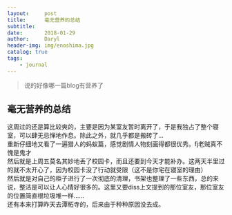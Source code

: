 ```yaml
---
layout:     post
title:      毫无营养的总结
subtitle:   
date:       2018-01-29
author:     Daryl
header-img: img/enoshima.jpg
catalog: true
tags:
    - journal
---
```


> 说的好像哪一篇blog有营养了

## 毫无营养的总结

这周过的还是算比较爽的，主要是因为某室友暂时离开了，于是我独占了整个寝室，可以肆无忌惮地作息。除此之外，就几乎都是搬砖了...  
重新仔细地又看了一遍猎人的蚂蚁篇，感觉剧情人物刻画得都很优秀。fj老贼真不愧是鬼才  
然后就是上周五莫名其妙地丢了校园卡，而且还要到今天才能补办。这两天半里过的就不太开心了，因为校园卡没了行动就受限（这不是你宅在寝室的理由）  
然后就是对自己的柜子进行了一次彻底的清理，书架也整理了一些东西，总的来说，整洁是可以让人心情好很多的。这里又要diss上文提到的那位室友，那位室友的位置简直根垃圾堆一样……  
还有本来打算昨天去潭柘寺的，后来由于种种原因没去成。


